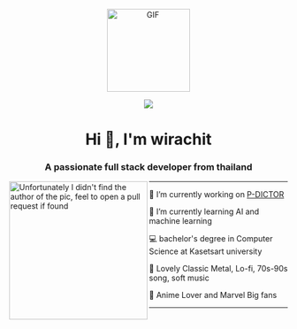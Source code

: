 <p align="center"> <img align="center" alt="GIF" src="https://i.pinimg.com/originals/e4/26/70/e426702edf874b181aced1e2fa5c6cde.gif"  width="150" /> </p>
<p align="center">
  <a href="https://github.com/DenverCoder1/readme-typing-svg"><img src="https://readme-typing-svg.herokuapp.com?size=25&color=F7F7F7&lines=%F0%9D%91%BE%F0%9D%91%AC%F0%9D%91%B3%F0%9D%91%AA%F0%9D%91%B6%F0%9D%91%B4%F0%9D%91%AC+%F0%9D%91%BB%F0%9D%91%B6+%F0%9D%91%B4%F0%9D%92%80+%F0%9D%91%AE%F0%9D%91%B0%F0%9D%91%BB%F0%9D%91%AF%F0%9D%91%BC%F0%9D%91%A9+%F0%9D%91%B7%F0%9D%91%B9%F0%9D%91%B6%F0%9D%91%AD%F0%9D%91%B0%F0%9D%91%B3%F0%9D%91%AC;%F0%9D%91%B3%F0%9D%91%AC%F0%9D%91%BB+%F0%9D%91%B4%F0%9D%91%AC+%F0%9D%91%B0%F0%9D%91%B5%F0%9D%91%BB%F0%9D%91%B9%F0%9D%91%B6%F0%9D%91%AB%F0%9D%91%BC%F0%9D%91%AA%F0%9D%91%AC+%F0%9D%91%B4%F0%9D%92%80%F0%9D%91%BA%F0%9D%91%AC%F0%9D%91%B3%F0%9D%91%AD"></a>
</p>

<h1 align="center">Hi 👋, I'm wirachit</h1>
<h3 align="center">A passionate full stack developer from thailand</h3>

<!-- Typing SVG by DenverCoder1 - https://github.com/DenverCoder1/readme-typing-svg -->

<img align="left" src="https://i.pinimg.com/736x/9b/3c/a9/9b3ca966d3d35f9b007cfaf9c648bc45.jpg" alt="Unfortunately I didn't find the author of the pic, feel to open a pull request if found" width="250" />
<hr>

🔭 I’m currently working on <a href="https://www.p-dictor.com/" target="_blank" rel="noreferrer"> P-DICTOR </a>

🌱 I’m currently learning AI and machine learning<br>

💻 bachelor's degree in Computer Science at Kasetsart university <br>

🎵 Lovely Classic Metal, Lo-fi, 70s-90s song, soft music<br>

💖 Anime Lover and Marvel Big fans  <br>

<hr>





